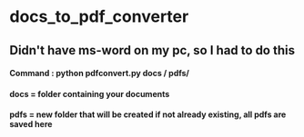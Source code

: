 # docs_to_pdf_converter
## Didn't have ms-word on my pc, so I had to do this
#### Command : python pdfconvert.py docs / pdfs/ 
#### docs = folder containing your documents
#### pdfs = new folder that will be created if not already existing, all pdfs are saved here
